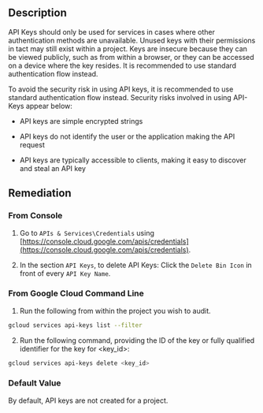 ## Description

API Keys should only be used for services in cases where other authentication methods are unavailable. Unused keys with their permissions in tact may still exist within a project. Keys are insecure because they can be viewed publicly, such as from within a browser, or they can be accessed on a device where the key resides. It is recommended to use standard authentication flow instead.

To avoid the security risk in using API keys, it is recommended to use standard authentication flow instead. Security risks involved in using API-Keys appear below:

- API keys are simple encrypted strings

- API keys do not identify the user or the application making the API request

- API keys are typically accessible to clients, making it easy to discover and steal an API key

## Remediation

### From Console

1. Go to `APIs & Services\Credentials` using [https://console.cloud.google.com/apis/credentials](https://console.cloud.google.com/apis/credentials).

2. In the section `API Keys`, to delete API Keys: Click the `Delete Bin Icon` in front of every `API Key Name`.

### From Google Cloud Command Line

1. Run the following from within the project you wish to audit.

```bash
gcloud services api-keys list --filter
```

2. Run the following command, providing the ID of the key or fully qualified identifier for the key for <key_id>:

```bash
gcloud services api-keys delete <key_id>
```

### Default Value

By default, API keys are not created for a project.
